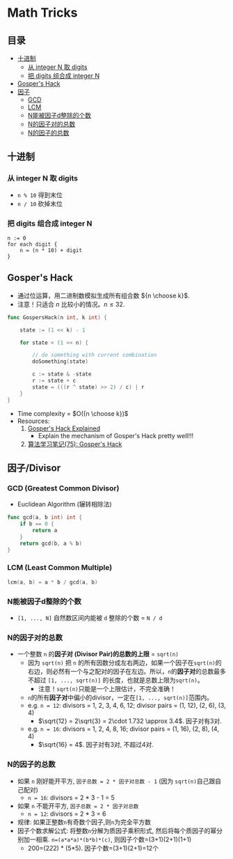 # Math Tricks


## 目录
* [十进制](#十进制)
    * [从 integer N 取 digits](#从-integer-n-取-digits)
    * [把 digits 组合成 integer N](#把-digits-组合成-integer-n)
* [Gosper's Hack](#gospers-hack)
* [因子](#因子divisor)
    * [GCD](#gcd-greatest-common-divisor)
    * [LCM](#lcm-least-common-multiple)
    * [N能被因子d整除的个数](#n能被因子d整除的个数)
    * [N的因子对的总数](#n的因子对的总数)
    * [N的因子的总数](#n的因子的总数)

## 十进制
### 从 integer N 取 digits
* `n % 10` 得到末位
* `n / 10` 砍掉末位

### 把 digits 组合成 integer N
```
n := 0
for each digit {
    n = (n * 10) + digit
}
```

## Gosper's Hack
* 通过位运算，用二进制数模拟生成所有组合数 ${n \choose k}$.
* 注意！只适合 $n$ 比较小的情况。$n \leq 32$.
```go
func GospersHack(n int, k int) {

	state := (1 << k) - 1

	for state < (1 << n) {

		// do something with current combination
		doSomething(state)

		c := state & -state
		r := state + c
		state = (((r ^ state) >> 2) / c) | r
	}
}
```
* Time complexity = $O({n \choose k})$
* Resources:
    1. [Gosper's Hack Explained](https://programmingforinsomniacs.blogspot.com/2018/03/gospers-hack-explained.html)
        - Explain the mechanism of Gosper's Hack pretty well!!!
    2. [算法学习笔记(75): Gosper's Hack](https://zhuanlan.zhihu.com/p/360512296)

## 因子/Divisor
### GCD (Greatest Common Divisor)
* Euclidean Algorithm (辗转相除法)
```go
func gcd(a, b int) int {
    if b == 0 {
        return a
    }
    return gcd(b, a % b)
}
```

### LCM (Least Common Multiple)
```go
lcm(a, b) = a * b / gcd(a, b)
```

### N能被因子d整除的个数
* `[1, ..., N]` 自然数区间内能被 `d` 整除的个数 = `N / d`

### N的因子对的总数
* 一个整数 `n` 的**因子对 (Divisor Pair)**的总数的**上限** = `sqrt(n)`
    * 因为 `sqrt(n)` 把 `n` 的所有因数分成左右两边，如果一个因子在`sqrt(n)`的右边，则必然有一个与之配对的因子在左边。所以，`n`的**因子对**的总数最多不超过 `[1, ..., sqrt(n)]` 的长度，也就是总数上限为`sqrt(n)`。
        * 注意！`sqrt(n)`只能是一个上限估计，不完全准确！
    * `n`的所有**因子对**中偏小的divisor，一定在`[1, ..., sqrt(n)]`范围内。
    * e.g. `n = 12`: divisors = 1, 2, 3, 4, 6, 12; divisor pairs = (1, 12), (2, 6), (3, 4)
        * $\sqrt{12} = 2\sqrt{3} = 2\cdot 1.732 \approx 3.4$. 因子对有3对.
    * e.g. `n = 16`: divisors = 1, 2, 4, 8, 16; divisor pairs = (1, 16), (2, 8), (4, 4)
        * $\sqrt{16} = 4$. 因子对有3对, 不超过4对.

### N的因子的总数
* 如果 `n` 刚好能开平方, `因子总数 = 2 * 因子对总数 - 1` (因为 `sqrt(n)`自己跟自己配对)
    * `n = 16`: divisors = 2 * 3 - 1 = 5
* 如果 `n` 不能开平方, `因子总数 = 2 * 因子对总数`
    * `n = 12`: divisors = 2 * 3 = 6
* 规律: 如果正整数`n`有奇数个因子,则`n`为完全平方数
* 因子个数求解公式: 将整数`n`分解为质因子乘积形式, 然后将每个质因子的幂分别加一相乘. `n=(a*a*a)*(b*b)*(c)`, 则因子个数=(3+1)(2+1)(1+1)
    * 200=(2*2*2) * (5*5). 因子个数=(3+1)(2+1)=12个